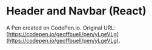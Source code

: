# Header and Navbar (React)

A Pen created on CodePen.io. Original URL: [https://codepen.io/geoffbuell/pen/yLgeVLg](https://codepen.io/geoffbuell/pen/yLgeVLg).


